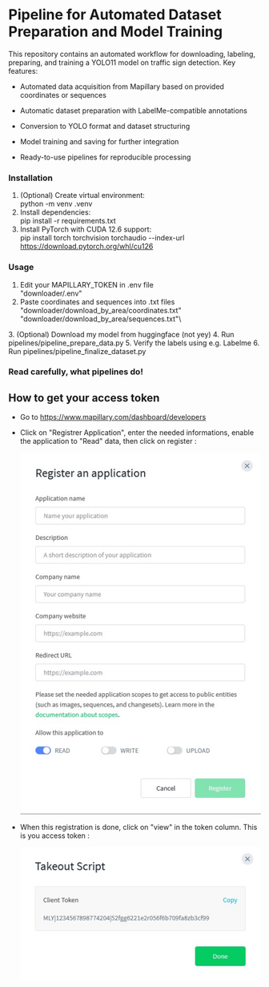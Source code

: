 # Pipeline for Automated Dataset Preparation and Model Training

This repository contains an automated workflow for downloading, labeling, preparing, and training a YOLO11 model on traffic sign detection.
Key features:

* Automated data acquisition from Mapillary based on provided coordinates or sequences

* Automatic dataset preparation with LabelMe-compatible annotations

* Conversion to YOLO format and dataset structuring

* Model training and saving for further integration

* Ready-to-use pipelines for reproducible processing

### Installation

1. (Optional) Create virtual environment:\
python -m venv .venv
2. Install dependencies:\
pip install -r requirements.txt
3. Install PyTorch with CUDA 12.6 support:\
pip install torch torchvision torchaudio --index-url https://download.pytorch.org/whl/cu126

### Usage

1. Edit your MAPILLARY_TOKEN in .env file\
"downloader/.env"
2. Paste coordinates and sequences into .txt files\
"downloader/download_by_area/coordinates.txt"\
"downloader/download_by_area/sequences.txt"\
<images for a user to show him viable formats>
3. (Optional) Download my model from huggingface (not yey)
4. Run pipelines/pipeline_prepare_data.py
5. Verify the labels using e.g. Labelme
6. Run pipelines/pipeline_finalize_dataset.py

### Read carefully, what pipelines do!

## How to get your access token
 - Go to https://www.mapillary.com/dashboard/developers
 - Click on "Registrer Application", enter the needed informations, enable the application to "Read" data, then click on register :

    ![register application](./doc/snapshot_mapillary_register_application.jpg)
 - When this registration is done, click on "view" in the token column. This is you access token : 

    ![token](./doc/snapshot_mapillary_token.jpg)
